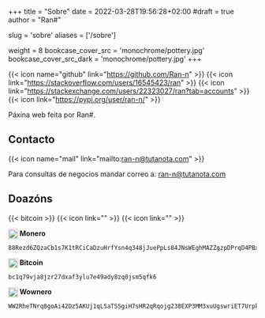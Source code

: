 +++
title = "Sobre"
date = 2022-03-28T19:56:28+02:00
#draft = true
author = "Ran#"

slug = 'sobre'
aliases = ['/sobre']

weight = 8
bookcase_cover_src = 'monochrome/pottery.jpg'
bookcase_cover_src_dark = 'monochrome/pottery.jpg'
+++

{{< icon name="github" link="https://github.com/Ran-n" >}}
{{< icon link="https://stackoverflow.com/users/16545423/ran" >}}
{{< icon link="https://stackexchange.com/users/22323027/ran?tab=accounts" >}}
{{< icon link="https://pypi.org/user/ran-n/" >}}

Páxina web feita por Ran#.

## Contacto

{{< icon name="mail" link="mailto:ran-n@tutanota.com" >}}

Para consultas de negocios mandar correo a: ran-n@tutanota.com

## Doazóns

{{< bitcoin >}}
{{< icon link="" >}}
{{< icon link="" >}}

**Monero** <img align="left" src="https://raw.githubusercontent.com/Ran-n/svgs/main/divisas/monero/monero_0.svg" width="20" alt="monero logo" title="Monero">
```
88Rezd6ZQzaCb1s7K1tRCiCaDzuHrfYsn4q348jJuePpLs84JNsWEghMAZZgzpDPrqD4PBxk7hwMkSdNQ4CLqFHyPVLdX1D
```

**Bitcoin** <img align="left" src="https://raw.githubusercontent.com/Ran-n/svgs/main/divisas/bitcoin/bitcoin_0.svg" width="20" alt="bitcoin logo" title="Bitcoin">
```
bc1q79vja8jzr27dxaf3ylu7e49ady8zq0jsm5qfk6
```

**Wownero** <img align="left" src="https://raw.githubusercontent.com/Ran-n/svgs/main/divisas/wownero/wownero_0.svg" width="20" alt="wownero logo" title="Wownero">
```
WW2RheTNrq8goAi42Dz5AKUj1qLSaTSSgiH7sHR2qRqojg238EXP3MM3xuUgswriET7UrpkEoYaCkecBhnU49oxM1dZyYoSmm
```
